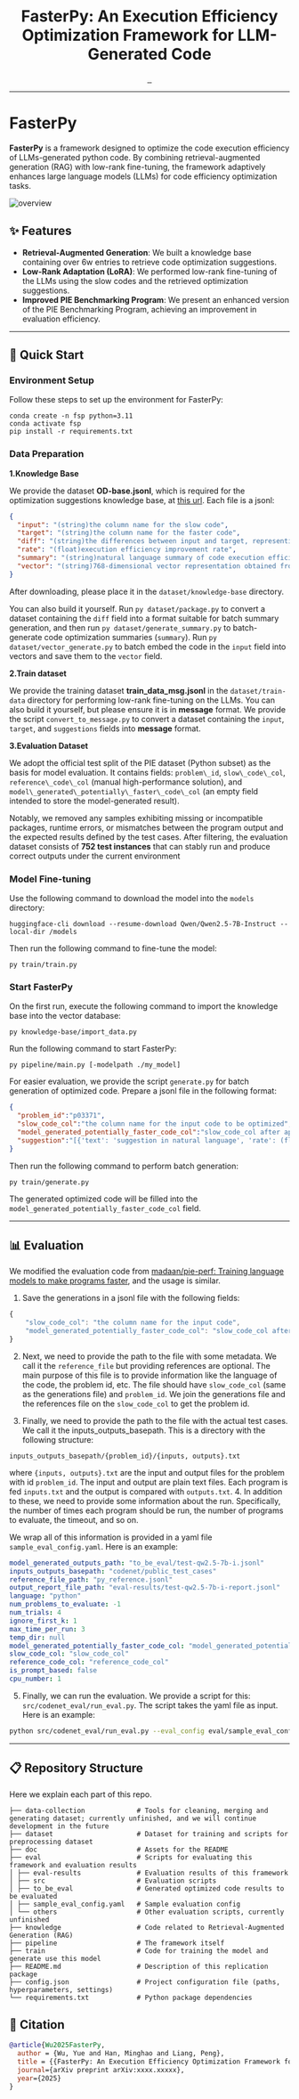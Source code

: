 <div align="center">
  <h1 align="center">FasterPy: An Execution Efficiency Optimization Framework for LLM-Generated Code</h1>
</div>

<div align="center">
    <a href="https://github.com/WuYue22/FasterPy">
        <img src="https://img.shields.io/badge/GitHub-000?logo=github&logoColor=FFE165&style=for-the-badge" alt="">
    </a>
    <a href="https://huggingface.co/datasets/YueWu2/code-opt-knowledge/tree/main">
        <img src="https://img.shields.io/badge/Datasets-000?logo=huggingface&logoColor=FFE165&style=for-the-badge" alt="">
    </a>
    <a href="">
        <img src="https://img.shields.io/badge/Paper-000?logoColor=FFE165&logo=arxiv&style=for-the-badge" alt="">
    </a>
    <hr>
</div>

# FasterPy
**FasterPy** is a framework designed to optimize the code execution efficiency of LLMs-generated python code.
By combining retrieval-augmented generation (RAG) with low-rank fine-tuning, 
the framework adaptively enhances large language models (LLMs) for code efficiency optimization tasks.

![overview](doc/FasterPy.png)
## ✨ Features
- **Retrieval-Augmented Generation**: We built a knowledge base containing over 6w entries to retrieve code optimization suggestions.
- **Low-Rank Adaptation (LoRA)**: We performed low-rank fine-tuning of the LLMs using the slow codes and the retrieved optimization suggestions.
- **Improved PIE Benchmarking Program**: We present an enhanced version of the PIE Benchmarking Program, achieving an improvement in evaluation efficiency.

[//]: # ()

------
## 🚀 Quick Start

### Environment Setup
Follow these steps to set up the environment for FasterPy:
```shell
conda create -n fsp python=3.11
conda activate fsp
pip install -r requirements.txt
```
### Data Preparation
**1.Knowledge Base**

We provide the dataset **OD-base.jsonl**, which is required for the optimization suggestions knowledge base, at
[this url](https://huggingface.co/datasets/YueWu2/code-opt-knowledge/tree/main).
Each file is a jsonl:
```json
{
  "input": "(string)the column name for the slow code",
  "target": "(string)the column name for the faster code",
  "diff": "(string)the differences between input and target, representing in the unified diff style.",
  "rate": "(float)execution efficiency improvement rate",
  "summary": "(string)natural language summary of code execution efficiency optimization related to the slow_code",
  "vector": "(string)768-dimensional vector representation obtained from embedding the input"
}
```
After downloading, please place it in the `dataset/knowledge-base` directory.

You can also build it yourself.
Run `py dataset/package.py` to convert a dataset containing the `diff` field into a format suitable for batch summary generation,
and then run `py dataset/generate_summary.py` to batch-generate code optimization summaries (`summary`).
Run `py dataset/vector_generate.py` to batch embed the code in the `input` field into vectors and save them to the `vector` field.

**2.Train dataset**

We provide the training dataset **train\_data\_msg.jsonl** in the `dataset/train-data` directory for performing low-rank fine-tuning on the LLMs.
You can also build it yourself, but please ensure it is in **message** format.
We provide the script `convert_to_message.py` to convert a dataset containing the `input`, `target`, and `suggestions` fields into **message** format.

**3.Evaluation Dataset**

We adopt the official test split of the PIE dataset (Python subset) as the basis for model evaluation.
It contains fields: `problem\_id`, `slow\_code\_col`, `reference\_code\_col` (manual high-performance solution), and `model\_generated\_potentially\_faster\_code\_col` (an empty field intended to store the model-generated result).

Notably, we removed any samples exhibiting missing or incompatible packages, runtime errors, or mismatches between the program output and
the expected results defined by the test cases.
After filtering, the evaluation dataset consists of **752 test instances** that can stably run and produce correct outputs under the current environment 

### Model Fine-tuning
Use the following command to download the model into the `models` directory:
```shell
huggingface-cli download --resume-download Qwen/Qwen2.5-7B-Instruct --local-dir /models
```
Then run the following command to fine-tune the model:
```shell
py train/train.py
```

### Start FasterPy
On the first run, execute the following command to import the knowledge base into the vector database:
```shell
py knowledge-base/import_data.py
```
Run the following command to start FasterPy:
```shell
py pipeline/main.py [-modelpath ./my_model]
```

For easier evaluation, we provide the script `generate.py` for batch generation of optimized code.
Prepare a jsonl file in the following format:
```json
{
  "problem_id":"p03371",
  "slow_code_col":"the column name for the input code to be optimized",
  "model_generated_potentially_faster_code_col":"slow_code_col after applying awesome_optimization. This is the code that will be evaluated.",
  "suggestion":"[{'text': 'suggestion in natural language', 'rate': (float)optimization rate, 'distance': (float)distance}, {'text': 'suggestion2', 'rate': (float), 'distance': (float)}]"
}
```

Then run the following command to perform batch generation:
```
py train/generate.py
```
The generated optimized code will be filled into the `model_generated_potentially_faster_code_col` field.

------
## 📊 Evaluation
We modified the evaluation code from [madaan/pie-perf: Training language models to make programs faster](https://github.com/madaan/pie-perf), and the usage is similar.

1. Save the generations in a jsonl file with the following fields:
```js
{
    "slow_code_col": "the column name for the input code",
    "model_generated_potentially_faster_code_col": "slow_code_col after applying awesome_optimization. This is the code that will be evaluated. You can also provide a list of different candidates here, and the evaluation will be done for each candidate"
}
```

2. Next, we need to provide the path to the file with some metadata. We call it the `reference_file` but providing references are optional. The main purpose of this file is to provide information like the language of the code, the problem id, etc. The file should have `slow_code_col` (same as the generations file) and `problem_id`. We join the generations file and the references file on the `slow_code_col` to get the problem id.

3. Finally, we need to provide the path to the file with the actual test cases. We call it the inputs_outputs_basepath. This is a directory with the following structure:
```
inputs_outputs_basepath/{problem_id}/{inputs, outputs}.txt
```
where `{inputs, outputs}.txt` are the input and output files for the problem with id `problem_id`. The input and output are plain text files. Each program is fed `inputs.txt` and the output is compared with `outputs.txt`.
4. In addition to these, we need to provide some information about the run. Specifically, the number of times each program should be run, the number of programs to evaluate, the timeout, and so on.

We wrap all of this information is provided in a yaml file `sample_eval_config.yaml`. Here is an example:
```yaml
model_generated_outputs_path: "to_be_eval/test-qw2.5-7b-i.jsonl"
inputs_outputs_basepath: "codenet/public_test_cases"
reference_file_path: "py_reference.jsonl"
output_report_file_path: "eval-results/test-qw2.5-7b-i-report.jsonl"
language: "python"
num_problems_to_evaluate: -1
num_trials: 4
ignore_first_k: 1
max_time_per_run: 3
temp_dir: null
model_generated_potentially_faster_code_col: "model_generated_potentially_faster_code_col"
slow_code_col: "slow_code_col"
reference_code_col: "reference_code_col"
is_prompt_based: false
cpu_number: 1
```
5. Finally, we can run the evaluation. We provide a script for this: `src/codenet_eval/run_eval.py`. The script takes the yaml file as input. Here is an example:

```bash
python src/codenet_eval/run_eval.py --eval_config eval/sample_eval_config.yaml
```
------
## 📋 Repository Structure
Here we explain each part of this repo.

```plaintext
├── data-collection             # Tools for cleaning, merging and generating dataset; currently unfinished, and we will continue development in the future
├── dataset                     # Dataset for training and scripts for preprocessing dataset
├── doc                         # Assets for the README
├── eval                        # Scripts for evaluating this framework and evaluation results
│ ├── eval-results              # Evaluation results of this framework 
│ ├── src                       # Evaluation scripts
│ ├── to_be_eval                # Generated optimized code results to be evaluated
│ ├── sample_eval_config.yaml   # Sample evaluation config
│ └── others                    # Other evaluation scripts, currently unfinished
├── knowledge                   # Code related to Retrieval-Augmented Generation (RAG)
├── pipeline                    # The framework itself
├── train                       # Code for training the model and generate use this model
├── README.md                   # Description of this replication package
├── config.json                 # Project configuration file (paths, hyperparameters, settings)
└── requirements.txt            # Python package dependencies
```

## 📝 Citation

```bibtex
@article{Wu2025FasterPy,
  author = {Wu, Yue and Han, Minghao and Liang, Peng},
  title = {{FasterPy: An Execution Efficiency Optimization Framework for LLM-Generated Code}},
  journal={arXiv preprint arXiv:xxxx.xxxxx},
  year={2025}
}
```
